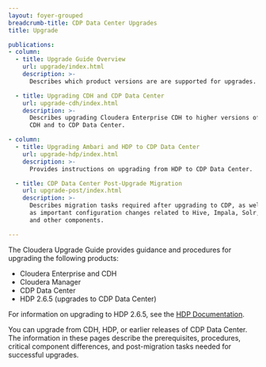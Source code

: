 ```yaml
---
layout: foyer-grouped
breadcrumb-title: CDP Data Center Upgrades
title: Upgrade

publications:
- column:
  - title: Upgrade Guide Overview
    url: upgrade/index.html
    description: >-
      Describes which product versions are are supported for upgrades.

  - title: Upgrading CDH and CDP Data Center
    url: upgrade-cdh/index.html
    description: >-
      Describes upgrading Cloudera Enterprise CDH to higher versions of
      CDH and to CDP Data Center.

- column:
  - title: Upgrading Ambari and HDP to CDP Data Center
    url: upgrade-hdp/index.html
    description: >-
      Provides instructions on upgrading from HDP to CDP Data Center.

  - title: CDP Data Center Post-Upgrade Migration
    url: upgrade-post/index.html
    description: >-
      Describes migration tasks required after upgrading to CDP, as well
      as important configuration changes related to Hive, Impala, Solr,
      and other components.

---
```


The Cloudera Upgrade Guide provides guidance and procedures for
upgrading the following products:

- Cloudera Enterprise and CDH
- Cloudera Manager
- CDP Data Center
- HDP 2.6.5 (upgrades to CDP Data Center)

For information on upgrading to HDP 2.6.5, see the
[HDP Documentation](/HDPDocuments/HDP2/HDP-2.6.5/index.html).

You can upgrade from CDH, HDP, or earlier releases of CDP Data Center.
The information in these pages describe the prerequisites, procedures,
critical component differences, and post-migration tasks needed for
successful upgrades.
